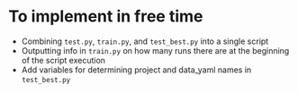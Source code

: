 # To implement in free time

- Combining `test.py`, `train.py`, and `test_best.py` into a single script
- Outputting info in `train.py` on how many runs there are at the beginning of the script execution
- Add variables for determining project and data_yaml names in `test_best.py`